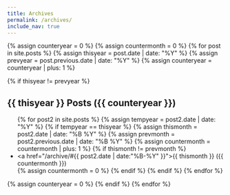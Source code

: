 ```yaml
---
title: Archives
permalink: /archives/
include_nav: true
---
```


<div class="archives" itemscope itemtype="http://schema.org/Blog">
{% assign counteryear = 0 %}
{% assign countermonth = 0 %}
{% for post in site.posts %}
  {% assign thisyear = post.date | date: "%Y" %}
  {% assign prevyear = post.previous.date | date: "%Y" %}
  {% assign counteryear = counteryear | plus: 1 %}

  {% if thisyear != prevyear %}
    <h2>{{ thisyear }} Posts ({{ counteryear }})</h2>
    <ul>
      {% for post2 in site.posts %}
      {% assign tempyear = post2.date | date: "%Y" %}
      {% if tempyear == thisyear %}
        {% assign thismonth = post2.date | date: "%B %Y" %}
        {% assign prevmonth = post2.previous.date | date: "%B %Y" %}
        {% assign countermonth = countermonth | plus: 1 %}
        {% if thismonth != prevmonth %}
          <li><a href="/archive/#{{ post2.date | date:"%B-%Y" }}">{{ thismonth }} ({{ countermonth }})</a></li>
          {% assign countermonth = 0 %}
        {% endif %}
      {% endif %}
    {% endfor %}
    </ul>
    {% assign counteryear = 0 %}
  {% endif %}
{% endfor %}
</div>